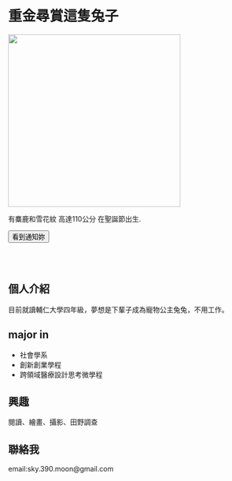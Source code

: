 <html>
<head>
<script src="https://ajax.googleapis.com/ajax/libs/jquery/3.5.1/jquery.min.js"></script>
<script>
$(document).ready(function(){
  $("button").click(function(){
    $("p").hide();
  });
});
</script>
</head>
<body>

<h1>重金尋賞這隻兔子</h1>
<img src="https://i.imgur.com/R8HA6MU.jpg" width="350">
<p>有麋鹿和雪花紋
高達110公分
在聖誕節出生.</p>

<button>看到通知妳</button>
  
<br>
  </br>
<h2>個人介紹</h2>
<p>目前就讀輔仁大學四年級，夢想是下輩子成為寵物公主兔兔，不用工作。</p>

<h2>major in</h2>
<ul>
  <li>社會學系</li>
  <li>創新創業學程</li>
  <li>跨領域醫療設計思考微學程</li>
</ul>

<h2>興趣</h2>
<p>閱讀、繪畫、攝影、田野調查</p>

<h2>聯絡我</h2>
<p>email:sky.390.moon@gmail.com</p>
  </body>
